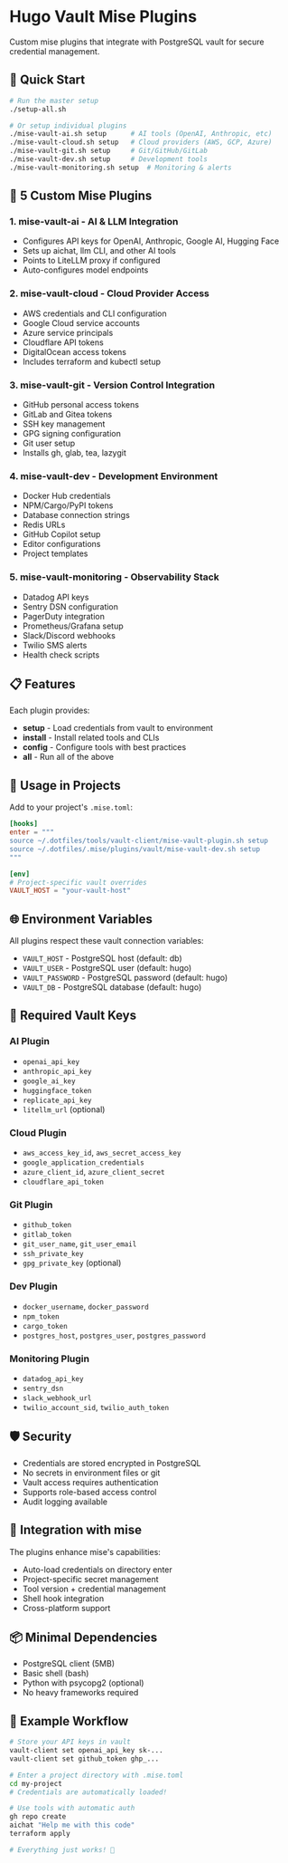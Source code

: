 # Hugo Vault Mise Plugins

Custom mise plugins that integrate with PostgreSQL vault for secure credential management.

## 🚀 Quick Start

```bash
# Run the master setup
./setup-all.sh

# Or setup individual plugins
./mise-vault-ai.sh setup      # AI tools (OpenAI, Anthropic, etc)
./mise-vault-cloud.sh setup   # Cloud providers (AWS, GCP, Azure)
./mise-vault-git.sh setup     # Git/GitHub/GitLab
./mise-vault-dev.sh setup     # Development tools
./mise-vault-monitoring.sh setup  # Monitoring & alerts
```

## 🔐 5 Custom Mise Plugins

### 1. **mise-vault-ai** - AI & LLM Integration
- Configures API keys for OpenAI, Anthropic, Google AI, Hugging Face
- Sets up aichat, llm CLI, and other AI tools
- Points to LiteLLM proxy if configured
- Auto-configures model endpoints

### 2. **mise-vault-cloud** - Cloud Provider Access
- AWS credentials and CLI configuration
- Google Cloud service accounts
- Azure service principals
- Cloudflare API tokens
- DigitalOcean access tokens
- Includes terraform and kubectl setup

### 3. **mise-vault-git** - Version Control Integration
- GitHub personal access tokens
- GitLab and Gitea tokens
- SSH key management
- GPG signing configuration
- Git user setup
- Installs gh, glab, tea, lazygit

### 4. **mise-vault-dev** - Development Environment
- Docker Hub credentials
- NPM/Cargo/PyPI tokens
- Database connection strings
- Redis URLs
- GitHub Copilot setup
- Editor configurations
- Project templates

### 5. **mise-vault-monitoring** - Observability Stack
- Datadog API keys
- Sentry DSN configuration
- PagerDuty integration
- Prometheus/Grafana setup
- Slack/Discord webhooks
- Twilio SMS alerts
- Health check scripts

## 📋 Features

Each plugin provides:
- **setup** - Load credentials from vault to environment
- **install** - Install related tools and CLIs
- **config** - Configure tools with best practices
- **all** - Run all of the above

## 🔧 Usage in Projects

Add to your project's `.mise.toml`:

```toml
[hooks]
enter = """
source ~/.dotfiles/tools/vault-client/mise-vault-plugin.sh setup
source ~/.dotfiles/.mise/plugins/vault/mise-vault-dev.sh setup
"""

[env]
# Project-specific vault overrides
VAULT_HOST = "your-vault-host"
```

## 🌐 Environment Variables

All plugins respect these vault connection variables:
- `VAULT_HOST` - PostgreSQL host (default: db)
- `VAULT_USER` - PostgreSQL user (default: hugo)
- `VAULT_PASSWORD` - PostgreSQL password (default: hugo)
- `VAULT_DB` - PostgreSQL database (default: hugo)

## 🔑 Required Vault Keys

### AI Plugin
- `openai_api_key`
- `anthropic_api_key`
- `google_ai_key`
- `huggingface_token`
- `replicate_api_key`
- `litellm_url` (optional)

### Cloud Plugin
- `aws_access_key_id`, `aws_secret_access_key`
- `google_application_credentials`
- `azure_client_id`, `azure_client_secret`
- `cloudflare_api_token`

### Git Plugin
- `github_token`
- `gitlab_token`
- `git_user_name`, `git_user_email`
- `ssh_private_key`
- `gpg_private_key` (optional)

### Dev Plugin
- `docker_username`, `docker_password`
- `npm_token`
- `cargo_token`
- `postgres_host`, `postgres_user`, `postgres_password`

### Monitoring Plugin
- `datadog_api_key`
- `sentry_dsn`
- `slack_webhook_url`
- `twilio_account_sid`, `twilio_auth_token`

## 🛡️ Security

- Credentials are stored encrypted in PostgreSQL
- No secrets in environment files or git
- Vault access requires authentication
- Supports role-based access control
- Audit logging available

## 🔄 Integration with mise

The plugins enhance mise's capabilities:
- Auto-load credentials on directory enter
- Project-specific secret management
- Tool version + credential management
- Shell hook integration
- Cross-platform support

## 📦 Minimal Dependencies

- PostgreSQL client (5MB)
- Basic shell (bash)
- Python with psycopg2 (optional)
- No heavy frameworks required

## 🎯 Example Workflow

```bash
# Store your API keys in vault
vault-client set openai_api_key sk-...
vault-client set github_token ghp_...

# Enter a project directory with .mise.toml
cd my-project
# Credentials are automatically loaded!

# Use tools with automatic auth
gh repo create
aichat "Help me with this code"
terraform apply

# Everything just works! 🎉
```